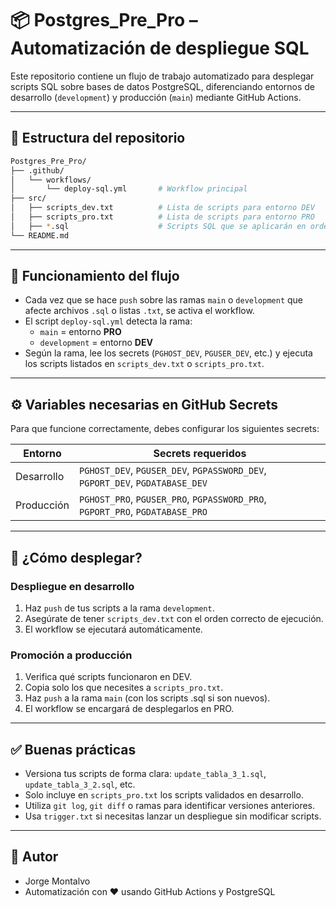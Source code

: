 
# 📦 Postgres_Pre_Pro – Automatización de despliegue SQL

Este repositorio contiene un flujo de trabajo automatizado para desplegar scripts SQL sobre bases de datos PostgreSQL, diferenciando entornos de desarrollo (`development`) y producción (`main`) mediante GitHub Actions.

---

## 📂 Estructura del repositorio

```bash
Postgres_Pre_Pro/
├── .github/
│   └── workflows/
│       └── deploy-sql.yml       # Workflow principal
├── src/
│   ├── scripts_dev.txt          # Lista de scripts para entorno DEV
│   ├── scripts_pro.txt          # Lista de scripts para entorno PRO
│   ├── *.sql                    # Scripts SQL que se aplicarán en orden
└── README.md
```

---

## 🔁 Funcionamiento del flujo

- Cada vez que se hace `push` sobre las ramas `main` o `development` que afecte archivos `.sql` o listas `.txt`, se activa el workflow.
- El script `deploy-sql.yml` detecta la rama:
  - `main` = entorno **PRO**
  - `development` = entorno **DEV**
- Según la rama, lee los secrets (`PGHOST_DEV`, `PGUSER_DEV`, etc.) y ejecuta los scripts listados en `scripts_dev.txt` o `scripts_pro.txt`.

---

## ⚙️ Variables necesarias en GitHub Secrets

Para que funcione correctamente, debes configurar los siguientes secrets:

| Entorno     | Secrets requeridos                          |
|-------------|----------------------------------------------|
| Desarrollo  | `PGHOST_DEV`, `PGUSER_DEV`, `PGPASSWORD_DEV`, `PGPORT_DEV`, `PGDATABASE_DEV` |
| Producción  | `PGHOST_PRO`, `PGUSER_PRO`, `PGPASSWORD_PRO`, `PGPORT_PRO`, `PGDATABASE_PRO` |

---

## 🚀 ¿Cómo desplegar?

### Despliegue en desarrollo

1. Haz `push` de tus scripts a la rama `development`.
2. Asegúrate de tener `scripts_dev.txt` con el orden correcto de ejecución.
3. El workflow se ejecutará automáticamente.

### Promoción a producción

1. Verifica qué scripts funcionaron en DEV.
2. Copia solo los que necesites a `scripts_pro.txt`.
3. Haz `push` a la rama `main` (con los scripts .sql si son nuevos).
4. El workflow se encargará de desplegarlos en PRO.

---

## ✅ Buenas prácticas

- Versiona tus scripts de forma clara: `update_tabla_3_1.sql`, `update_tabla_3_2.sql`, etc.
- Solo incluye en `scripts_pro.txt` los scripts validados en desarrollo.
- Utiliza `git log`, `git diff` o ramas para identificar versiones anteriores.
- Usa `trigger.txt` si necesitas lanzar un despliegue sin modificar scripts.

---

## 🧠 Autor

- Jorge Montalvo  
- Automatización con ❤️ usando GitHub Actions y PostgreSQL
